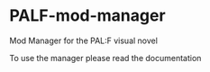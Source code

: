 # PALF-mod-manager
Mod Manager for the PAL:F visual novel

To use the manager please read the documentation
